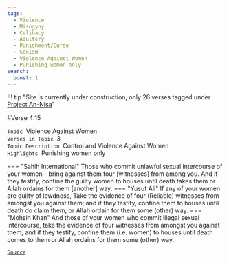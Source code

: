 ```yaml
---
tags:
  - Violence
  - Misogyny
  - Celibacy
  - Adultery
  - Punishment/Curse
  - Sexism
  - Violence Against Women
  - Punishing women only
search:
  boost: 1 
---
```

!!! tip "Site is currently under construction, only 26 verses tagged under [Project An-Nisa](/an-nisa)"

#Verse  4:15

`Topic`&nbsp; Violence Against Women   
`Verses in Topic`&nbsp; 3  
`Topic Description`&nbsp; Control and Violence Against Women    
`Highlights`&nbsp; Punishing women only   

=== "Sahih International"
    Those who commit unlawful sexual intercourse of your women - bring against them four [witnesses] from among you. And if they testify, confine the guilty women to houses until death takes them or Allah ordains for them [another] way.
=== "Yusuf Ali"
    If any of your women are guilty of lewdness, Take the evidence of four (Reliable) witnesses from amongst you against them; and if they testify, confine them to houses until death do claim them, or Allah ordain for them some (other) way.
=== "Mohsin Khan"
    And those of your women who commit illegal sexual intercourse, take the evidence of four witnesses from amongst you against them; and if they testify, confine them (i.e. women) to houses until death comes to them or Allah ordains for them some (other) way.

<a href="https://corpus.quran.com/translation.jsp?chapter= 4&verse=15" target="_blank">`Source`</a>

